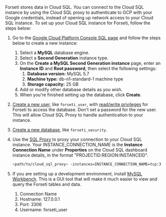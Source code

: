 Forseti stores data in Cloud SQL. You can connect to the Cloud SQL instance by
using the Cloud SQL proxy to authenticate to GCP with your Google credentials,
instead of opening up network access to your Cloud SQL instance.
To set up your Cloud SQL instance for Forseti, follow the steps below:

1. Go to the [Google Cloud Platform Console SQL page](https://console.cloud.google.com/sql) and
    follow the steps below to create a new instance:
    1. Select a **MySQL** database engine.
    1. Select a **Second Generation** instance type.
    1. On the **Create a MySQL Second Generation instance** page, enter an
        **Instance ID** and **Root password**, then select the following
        settings:
        1. **Database version:** MySQL 5.7
        1. **Machine type:** db-n1-standard-1 machine type
        1. **Storage capacity:** 25 GB
    1. Add or modify other database details as you wish.
    1. When you're finished setting up the database, click **Create**.
1. [Create a new user](https://cloud.google.com/sql/docs/mysql/create-manage-users#creating),
    like `forseti_user`,
    with [read/write privileges](https://cloud.google.com/sql/docs/mysql/users#privileges)
    for Forseti to access the database. Don't set a password for the new user.
    This will allow Cloud SQL Proxy to handle authentication to your instance.
1. [Create a new database](https://cloud.google.com/sql/docs/mysql/create-manage-databases#creating_a_database),
   like `forseti_security`.
1. Use the [SQL Proxy](https://cloud.google.com/sql/docs/mysql-connect-proxy#connecting_mysql_client)
    to proxy your connection to your Cloud SQL instance. Your
    INSTANCE_CONNECTION_NAME is the **Instance Connection Name** under
    **Properties** on the Cloud SQL dashboard instance details, in the format "PROJECTID:REGION:INSTANCEID".

      ```bash
      <path/to/cloud_sql_proxy> -instances=INSTANCE_CONNECTION_NAME=tcp:3306
      ```

1. If you are setting up a development environment, install
[MySQL Workbench](https://dev.mysql.com/downloads/workbench/?utm_source=tuicool).
This is a GUI tool that will make it much easier to view and query the Forseti tables and data.

    1. Connection Name
    1. Hostname: 127.0.0.1
    1. Port: 3306
    1. Username: forseti_user
